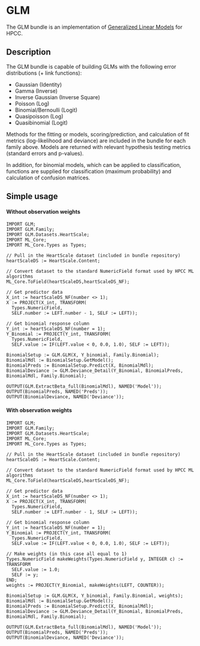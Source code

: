 # GLM
The GLM bundle is an implementation of [Generalized Linear Models](https://en.wikipedia.org/wiki/Generalized_linear_model) for HPCC.

## Description
The GLM bundle is capable of building GLMs with the following error distributions (+ link functions):

* Gaussian (Identity)
* Gamma (Inverse)
* Inverse Gaussian (Inverse Square)
* Poisson (Log)
* Binomial/Bernoulli (Logit)
* Quasipoisson (Log)
* Quasibinomial (Logit)

Methods for the fitting or models, scoring/prediction, and calculation of fit metrics (log-likelihood and deviance) are included in the bundle for each family above. Models are returned with relevant hypothesis testing metrics (standard errors and p-values).

In addition, for binomial models, which can be applied to classification, functions are supplied for classification (maximum probability) and calculation of confusion matrices.

## Simple usage

#### Without observation weights

```
IMPORT GLM;
IMPORT GLM.Family;
IMPORT GLM.Datasets.HeartScale;
IMPORT ML_Core;
IMPORT ML_Core.Types as Types;

// Pull in the HeartScale dataset (included in bundle repository)
heartScaleDS := HeartScale.Content;

// Convert dataset to the standard NumericField format used by HPCC ML algorithms
ML_Core.ToField(heartScaleDS,heartScaleDS_NF);

// Get predictor data
X_int := heartScaleDS_NF(number <> 1);
X := PROJECT(X_int, TRANSFORM(
  Types.NumericField,
  SELF.number := LEFT.number - 1, SELF := LEFT));

// Get binomial response column
Y_int := heartScaleDS_NF(number = 1);
Y_Binomial := PROJECT(Y_int, TRANSFORM(
  Types.NumericField,
  SELF.value := IF(LEFT.value < 0, 0.0, 1.0), SELF := LEFT));

BinomialSetup := GLM.GLM(X, Y_binomial, Family.Binomial);
BinomialMdl := BinomialSetup.GetModel();
BinomialPreds := BinomialSetup.Predict(X, BinomialMdl);
BinomialDeviance := GLM.Deviance_Detail(Y_Binomial, BinomialPreds, BinomialMdl, Family.Binomial);

OUTPUT(GLM.ExtractBeta_full(BinomialMdl), NAMED('Model'));
OUTPUT(BinomialPreds, NAMED('Preds'));
OUTPUT(BinomialDeviance, NAMED('Deviance'));
```

#### With observation weights

```
IMPORT GLM;
IMPORT GLM.Family;
IMPORT GLM.Datasets.HeartScale;
IMPORT ML_Core;
IMPORT ML_Core.Types as Types;

// Pull in the HeartScale dataset (included in bundle repository)
heartScaleDS := HeartScale.Content;

// Convert dataset to the standard NumericField format used by HPCC ML algorithms
ML_Core.ToField(heartScaleDS,heartScaleDS_NF);

// Get predictor data
X_int := heartScaleDS_NF(number <> 1);
X := PROJECT(X_int, TRANSFORM(
  Types.NumericField,
  SELF.number := LEFT.number - 1, SELF := LEFT));

// Get binomial response column
Y_int := heartScaleDS_NF(number = 1);
Y_Binomial := PROJECT(Y_int, TRANSFORM(
  Types.NumericField,
  SELF.value := IF(LEFT.value < 0, 0.0, 1.0), SELF := LEFT));

// Make weights (in this case all equal to 1)
Types.NumericField makeWeights(Types.NumericField y, INTEGER c) := TRANSFORM
  SELF.value := 1.0;
  SELF := y;
END;
weights := PROJECT(Y_Binomial, makeWeights(LEFT, COUNTER));

BinomialSetup := GLM.GLM(X, Y_binomial, Family.Binomial, weights);
BinomialMdl := BinomialSetup.GetModel();
BinomialPreds := BinomialSetup.Predict(X, BinomialMdl);
BinomialDeviance := GLM.Deviance_Detail(Y_Binomial, BinomialPreds, BinomialMdl, Family.Binomial);

OUTPUT(GLM.ExtractBeta_full(BinomialMdl), NAMED('Model'));
OUTPUT(BinomialPreds, NAMED('Preds'));
OUTPUT(BinomialDeviance, NAMED('Deviance'));
```
